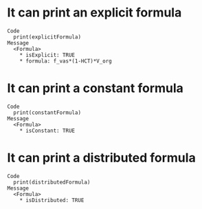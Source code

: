# It can print an explicit  formula

    Code
      print(explicitFormula)
    Message
      <Formula>
        * isExplicit: TRUE
        * formula: f_vas*(1-HCT)*V_org

# It can print a constant formula

    Code
      print(constantFormula)
    Message
      <Formula>
        * isConstant: TRUE

# It can print a distributed formula

    Code
      print(distributedFormula)
    Message
      <Formula>
        * isDistributed: TRUE

